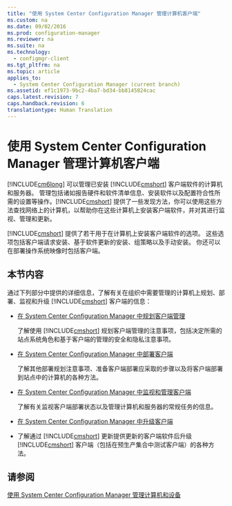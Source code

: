 ```yaml
---
title: "使用 System Center Configuration Manager 管理计算机客户端"
ms.custom: na
ms.date: 09/02/2016
ms.prod: configuration-manager
ms.reviewer: na
ms.suite: na
ms.technology: 
  - configmgr-client
ms.tgt_pltfrm: na
ms.topic: article
applies_to: 
  - System Center Configuration Manager (current branch)
ms.assetid: ef1c1973-9bc2-4ba7-bd34-bb8145824cac
caps.latest.revision: 7
caps.handback.revision: 6
translationtype: Human Translation
---
```

# 使用 System Center Configuration Manager 管理计算机客户端
[!INCLUDE[cm6long](../LocTest/includes/cm6long_md.md)] 可以管理已安装 [!INCLUDE[cmshort](../LocTest/includes/cmshort_md.md)] 客户端软件的计算机和服务器。 管理包括诸如报告硬件和软件清单信息、安装软件以及配置符合性所需的设置等操作。[!INCLUDE[cmshort](../LocTest/includes/cmshort_md.md)] 提供了一些发现方法，你可以使用这些方法查找网络上的计算机，以帮助你在这些计算机上安装客户端软件，并对其进行监视、管理和更新。  
  
 [!INCLUDE[cmshort](../LocTest/includes/cmshort_md.md)] 提供了若干用于在计算机上安装客户端软件的选项。 这些选项包括客户端请求安装、基于软件更新的安装、组策略以及手动安装。 你还可以在部署操作系统映像时包括客户端。  
  
## 本节内容  
 通过下列部分中提供的详细信息，了解有关在组织中需要管理的计算机上规划、部署、监视和升级 [!INCLUDE[cmshort](../LocTest/includes/cmshort_md.md)] 客户端的信息：  
  
-   [在 System Center Configuration Manager 中规划客户端管理](../LocTest/Plan-for-client-management-in-System-Center-Configuration-Manager.md)  
  
     了解使用 [!INCLUDE[cmshort](../LocTest/includes/cmshort_md.md)] 规划客户端管理的注意事项，包括决定所需的站点系统角色和基于客户端的管理的安全和隐私注意事项。  
  
-   [在 System Center Configuration Manager 中部署客户端](../LocTest/Deploy-clients-in-System-Center-Configuration-Manager.md)  
  
     了解其他部署规划注意事项、准备客户端部署应采取的步骤以及将客户端部署到站点中的计算机的各种方法。  
  
-   [在 System Center Configuration Manager 中监视和管理客户端](../LocTest/Monitor-and-manage-clients-in-System-Center-Configuration-Manager.md)  
  
     了解有关监视客户端部署状态以及管理计算机和服务器的常规任务的信息。  
  
-   [在 System Center Configuration Manager 中升级客户端](../LocTest/Upgrade-clients-in-System-Center-Configuration-Manager.md)  
  
-   了解通过 [!INCLUDE[cmshort](../LocTest/includes/cmshort_md.md)] 更新提供更新的客户端软件后升级 [!INCLUDE[cmshort](../LocTest/includes/cmshort_md.md)] 客户端（包括在预生产集合中测试客户端）的各种方法。  
  
## 请参阅  
 [使用 System Center Configuration Manager 管理计算机和设备](../LocTest/Manage-computers-and-devices-with-System-Center-Configuration-Manager.md)